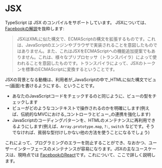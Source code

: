 # JSX

TypeScript は JSX のコンパイルをサポートしています。 JSXについては、[Facebookの解説](https://facebook.github.io/jsx/)を抜粋します:

> JSXはXMLに似た構文で、ECMAScriptの構文を拡張するものです。これは、JavaScriptのエンジンやブラウザで実装されることを意図したものではありません。また、これはJSXをECMAScriptへの機能追加提案でもありません。これは、様々なプリプロセッサ（トランスパイラ）によって使われることを意図したものです。トランスパイラによって、JSXのトークンを標準のECMAScriptに変換するということです。

JSXの背景となる動機は、利用者が_JavaScriptの中で_HTMLに似た構文でビュー\(画面\)を書けるようにする、ということです。

* あなたのJavaScriptコードをチェックするのと同じように、ビューの型をチェックします
* ビューがどのようなコンテキストで操作されるのかを明確にします\(例えば、伝統的なMVCにおける_コントローラとビュー_の連携を強化します\)
* JavaScriptのコーディングパターンを、HTMLのメンテナンスに再利用できるようにします\(例えば、`Array.prototype.map`, `?:`, `switch` などです。そうでなければ、貧弱な型付けしかない他の方法を使うことになるでしょう\)

これによって、プログラミングのエラーを防止することができ、なおかつ、ユーザーインターフェースのメンテナンスが容易になります。JSXの主なユースケースは、現時点では [FacebookのReact](http://facebook.github.io/react/)です。これについて、ここで詳しく説明します。

